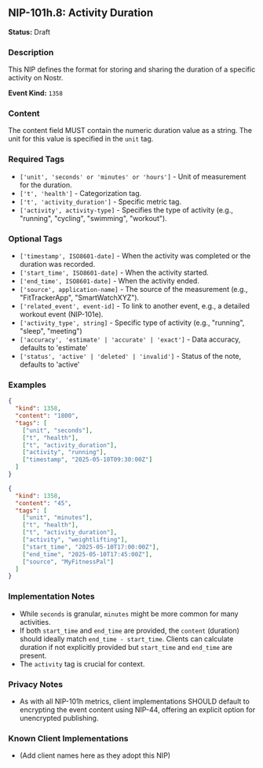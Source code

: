 ## NIP-101h.8: Activity Duration

**Status:** Draft

### Description
This NIP defines the format for storing and sharing the duration of a specific activity on Nostr.

**Event Kind:** `1358`

### Content
The content field MUST contain the numeric duration value as a string. The unit for this value is specified in the `unit` tag.

### Required Tags
- `['unit', 'seconds' or 'minutes' or 'hours']` - Unit of measurement for the duration.
- `['t', 'health']` - Categorization tag.
- `['t', 'activity_duration']` - Specific metric tag.
- `['activity', activity-type]` - Specifies the type of activity (e.g., "running", "cycling", "swimming", "workout").

### Optional Tags
- `['timestamp', ISO8601-date]` - When the activity was completed or the duration was recorded.
- `['start_time', ISO8601-date]` - When the activity started.
- `['end_time', ISO8601-date]` - When the activity ended.
- `['source', application-name]` - The source of the measurement (e.g., "FitTrackerApp", "SmartWatchXYZ").
- `['related_event', event-id]` - To link to another event, e.g., a detailed workout event (NIP-101e).
- `['activity_type', string]` - Specific type of activity (e.g., "running", "sleep", "meeting")
- `['accuracy', 'estimate' | 'accurate' | 'exact']` - Data accuracy, defaults to 'estimate'
- `['status', 'active' | 'deleted' | 'invalid']` - Status of the note, defaults to 'active'

### Examples
```json
{
  "kind": 1358,
  "content": "1800",
  "tags": [
    ["unit", "seconds"],
    ["t", "health"],
    ["t", "activity_duration"],
    ["activity", "running"],
    ["timestamp", "2025-05-10T09:30:00Z"]
  ]
}
```

```json
{
  "kind": 1358,
  "content": "45",
  "tags": [
    ["unit", "minutes"],
    ["t", "health"],
    ["t", "activity_duration"],
    ["activity", "weightlifting"],
    ["start_time", "2025-05-10T17:00:00Z"],
    ["end_time", "2025-05-10T17:45:00Z"],
    ["source", "MyFitnessPal"]
  ]
}
```

### Implementation Notes
- While `seconds` is granular, `minutes` might be more common for many activities.
- If both `start_time` and `end_time` are provided, the `content` (duration) should ideally match `end_time - start_time`. Clients can calculate duration if not explicitly provided but `start_time` and `end_time` are present.
- The `activity` tag is crucial for context.

### Privacy Notes
- As with all NIP-101h metrics, client implementations SHOULD default to encrypting the event content using NIP-44, offering an explicit option for unencrypted publishing.

### Known Client Implementations
- (Add client names here as they adopt this NIP) 